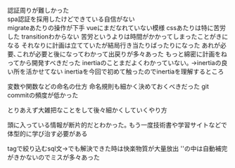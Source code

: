 認証周りが難しかった  
spa認証を採用したけどできている自信がない  
migrateあたりの操作が下手
vueにまだなれていない模様
cssあたりは特に苦労した
transitionわからない
苦労というよりは時間がかかってしまったことがきになる
それなりに計画は立てていたが結局行き当たりばったりになった
あれが必要､これが必要と後になってわかって出戻りが多々あった
もっと綿密に計画をねってから開発すべきだった
inertiaのことまだよくわかっていない｡
->inertiaの良い所を活かせてない
inertiaを今回で初めて触ったのでinertiaを理解するところ

変数や関数などの命名の仕方
命名規則も細かく決めておくべきだった
git commitの頻度が低かった

とりあえず大雑把なことをして後々細かくしていくやり方

頭に入っている情報が断片的だとわかった｡
もう一度技術書や学習サイトなどで体型的に学び治す必要がある

tagで絞り込むsql文->でも解決できた時は快楽物質が大量放出
''の中は自動補完がきかないのでミスが多々あった
